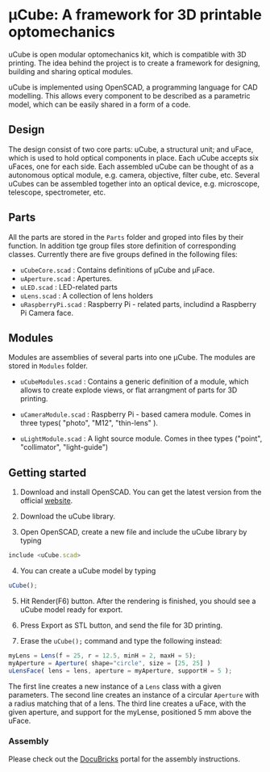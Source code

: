 # µCube: A framework for 3D printable optomechanics

uCube is open modular optomechanics kit, which is compatible with 3D printing. The idea behind the project is to create a framework for designing, building and sharing optical modules.

uCube is implemented using OpenSCAD, a programming language for CAD modelling. This allows every component to be described as a parametric model, which can be easily shared in a form of a code.

## Design

The design consist of two core parts: uCube, a structural unit; and uFace, which is used to hold optical components in place. Each uCube accepts six uFaces, one for each side. Each assembled uCube can be thought of as a autonomous optical module, e.g. camera, objective, filter cube, etc. Several uCubes can be assembled together into an optical device, e.g. microscope, telescope, spectrometer, etc.

## Parts

All the parts are stored in the `Parts` folder and groped into files by their function. In addition tge group files store definition of corresponding classes. Currently there are five groups defined in the following files:

* `uCubeCore.scad` : Contains definitions of µCube and µFace.
* `uAperture.scad` : Apertures.
* `uLED.scad` : LED-related parts
* `uLens.scad` : A collection of lens holders
* `uRaspberryPi.scad` : Raspberry Pi - related parts, includind a Raspberry Pi Camera face.

## Modules

Modules are assemblies of several parts into one µCube. The modules are stored in `Modules` folder.

* `uCubeModules.scad` : Contains a generic definition of a module, which allows to create explode views, or flat arrangment of parts for 3D printing.

* `uCameraModule.scad` : Raspberry Pi - based camera module. Comes in three types( "photo", "M12", "thin-lens" ).

* `uLightModule.scad` : A light source module. Comes in thee types ("point", "collimator", "light-guide")

## Getting started

1. Download and install OpenSCAD. You can get the latest version from the official [website](http://www.openscad.org).

2. Download the uCube library.

3. Open OpenSCAD, create a new file and include the uCube library by typing

```javascript
include <uCube.scad>
```

4. You can create a uCube model by typing

```javascript
uCube();
```
5. Hit Render(F6) button. After the rendering is finished, you should see a uCube model ready for export.

6. Press Export as STL button, and send the file for 3D printing.

7. Erase the `uCube();` command and type the following instead:

```javascript
myLens = Lens(f = 25, r = 12.5, minH = 2, maxH = 5);
myAperture = Aperture( shape="circle", size = [25, 25] ) 
uLensFace( lens = lens, aperture = myAperture, supportH = 5 ); 
```

The first line creates a new instance of a `Lens` class with a given parameters. The second line creates an instance of a circular `Aperture` with a radius matching that of a lens. The third line creates a uFace, with the given aperture, and support for the myLense, positioned 5 mm above the uFace.

### Assembly

Please check out the [DocuBricks](http://www.docubricks.com/viewer.jsp?id=5359000075023893504) portal for the assembly instructions.
